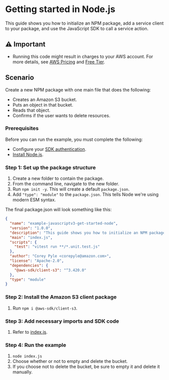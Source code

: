 # Getting started in Node.js

This guide shows you how to initialize an NPM package, add a service client to your package, and use the JavaScript SDK to call a service action.

## ⚠ Important

- Running this code might result in charges to your AWS account. For more details, see [AWS Pricing](https://aws.amazon.com/pricing/?aws-products-pricing.sort-by=item.additionalFields.productNameLowercase&aws-products-pricing.sort-order=asc&awsf.Free%20Tier%20Type=*all&awsf.tech-category=*all) and [Free Tier](https://aws.amazon.com/free/?all-free-tier.sort-by=item.additionalFields.SortRank&all-free-tier.sort-order=asc&awsf.Free%20Tier%20Types=*all&awsf.Free%20Tier%20Categories=*all).

## Scenario

Create a new NPM package with one main file that does the following:

- Creates an Amazon S3 bucket.
- Puts an object in that bucket.
- Reads that object.
- Confirms if the user wants to delete resources.

### Prerequisites

Before you can run the example, you must complete the following:

- Configure your [SDK authentication](https://docs.aws.amazon.com/sdk-for-javascript/v3/developer-guide/getting-your-credentials.html).
- [Install Node.js](https://nodejs.org/en/download).

### Step 1: Set up the package structure

1. Create a new folder to contain the package.
2. From the command line, navigate to the new folder.
3. Run `npm init -y`. This will create a default `package.json`.
4. Add `"type": "module"` to the `package.json`. This tells Node we're using modern ESM syntax.

The final package.json will look something like this:

```json
{
  "name": "example-javascriptv3-get-started-node",
  "version": "1.0.0",
  "description": "This guide shows you how to initialize an NPM package, add a service client to your package, and use the JavaScript SDK to call a service action.",
  "main": "index.js",
  "scripts": {
    "test": "vitest run **/*.unit.test.js"
  },
  "author": "Corey Pyle <corepyle@amazon.com>",
  "license": "Apache-2.0",
  "dependencies": {
    "@aws-sdk/client-s3": "^3.420.0"
  },
  "type": "module"
}
```

### Step 2: Install the Amazon S3 client package

1. Run `npm i @aws-sdk/client-s3`.

### Step 3: Add necessary imports and SDK code

1. Refer to [index.js](./index.js).

### Step 4: Run the example

1. `node index.js`
2. Choose whether or not to empty and delete the bucket.
3. If you choose not to delete the bucket, be sure to empty it and delete it manually.
